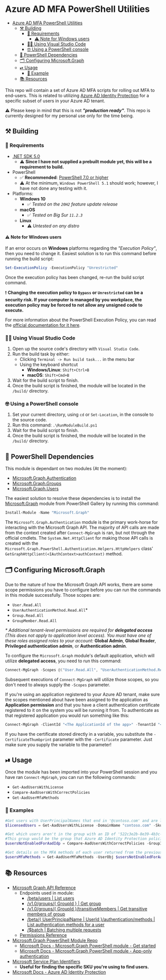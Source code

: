 # Azure AD MFA PowerShell Utilities

- [Azure AD MFA PowerShell Utilities](#azure-ad-mfa-powershell-utilities)
  - [⚒ Building](#-building)
    - [🧰 Requirements](#-requirements)
      - [⚠️ Note for Windows users](#️-note-for-windows-users)
    - [👨‍💻 Using Visual Studio Code](#-using-visual-studio-code)
    - [🤓 Using a PowerShell console](#-using-a-powershell-console)
  - [🧾 PowerShell Dependencies](#-powershell-dependencies)
  - [🗂 Configuring Microsoft.Graph](#-configuring-microsoftgraph)
  - [⏯ Usage](#-usage)
    - [🤔 Example](#-example)
  - [📚 Resources](#-resources)

This repo will contain a set of Azure AD MFA scripts for rolling out MFA to end-users. This is related to utilizing [Azure AD Identity Protection](https://docs.microsoft.com/en-us/azure/active-directory/identity-protection/overview-identity-protection) for a specific subset of users in your Azure AD tenant.

⚠️ Please keep in mind that this is not _**"production ready"**_. This repo is currently designed for my personal use only for the time being.

## ⚒ Building

### 🧰 Requirements

- [.NET SDK 5.0](https://dotnet.microsoft.com/download)
    - ⚠️ **Since I have not supplied a prebuilt module yet, this will be a requirement to build.**
- PowerShell
    - ✅ **Recommended**: [PowerShell 7.0 or higher](https://docs.microsoft.com/en-us/powershell/scripting/install/installing-powershell)
    - ⚠️ At the minimum, `Windows PowerShell 5.1` should work; however, I have not done any testing with it.
- Platforms:
    - **Windows 10**
        - ✅ _Tested on the `20H2` feature update release_
    - **macOS**
        - ✅ _Tested on Big Sur `11.2.3`_
    - **Linux**
        - ⚠️ _Untested on any distro_

#### ⚠️ Note for Windows users

If an error occurs on **Windows** platforms regarding the _"Execution Policy"_, then you need to change it. Easiest solution is to run this command before running the build script:

```powershell
Set-ExecutionPolicy -ExecutionPolicy "Unrestricted"
```

Once the execution policy has been changed, re-run the build script command.

❗ **Changing the execution policy to `Bypass` or `Unrestricted` can be a security risk. If your computer is managed by you workplace, the execution policy may be forced to not allow any unsigned code to execute.**

For more information about the PowerShell Execution Policy, you can read the [official documentation for it here](https://docs.microsoft.com/en-us/powershell/module/microsoft.powershell.core/about/about_execution_policies).

### 👨‍💻 Using Visual Studio Code

1. Open up the source code's directory with `Visual Studio Code`.
2. Run the build task by either:
    - Clicking `Terminal -> Run build task...` in the menu bar
    - Using the keyboard shortcut
        - **Windows/Linux**: `Shift+Ctrl+B`
        - **macOS**: `Shift+Cmd+B`
3. Wait for the build script to finish.
4. Once the build script is finished, the module will be located in the `/build/` directory.

### 🤓 Using a PowerShell console

1. Set your current directory, using `cd` or `Set-Location`, in the console to the source code.
2. Run this command: `.\RunModuleBuild.ps1`
3. Wait for the build script to finish.
4. Once the build script is finished, the module will be located in the `/build/` directory.

## 🧾 PowerShell Dependencies

This module is dependant on two modules (At the moment):
- [Microsoft.Graph.Authentication](https://www.powershellgallery.com/packages/Microsoft.Graph.Authentication/)
- [Microsoft.Graph.Groups](https://www.powershellgallery.com/packages/Microsoft.Graph.Groups/)
- [Microsoft.Graph.Users](https://www.powershellgallery.com/packages/Microsoft.Graph.Users/)

The easiest solution to resolve these dependencies is to install the [Microsoft.Graph](https://www.powershellgallery.com/packages/Microsoft.Graph) module from PowerShell Gallery by running this command:

```powershell
Install-Module -Name "Microsoft.Graph"
```

The `Microsoft.Graph.Authentication` module is the primary work-horse for interacting with the Microsoft Graph API. The majority of API calls are made from the context created after `Connect-MgGraph` is ran, but not through the official cmdlets. The `System.Net.HttpClient` for making those API calls is created with the `Microsoft.Graph.PowerShell.Authentication.Helpers.HttpHelpers` class' `GetGraphHttpClient(<IAuthContext>authContext)` method.

## 🗂 Configuring Microsoft.Graph

Due to the nature of how the Microsoft Graph API works, there are some scope permissions you have to configure before you can run the commands in this module successfully. Those scopes are:

- `User.Read.All`
- `UserAuthenticationMethod.Read.All`*
- `Group.Read.All`
- `GroupMember.Read.All`

_\* Additional tenant-level permissions are required for **delegated access** (This does not apply to application level access). You must have one of these roles assigned roles to your account:_ **Global Admin**, **Global Reader**, **Privileged authentication admin**, or **Authentication admin**.

To configure the `Microsoft.Graph` module's default application, which will utilize **delegated access**, you need to run this command:

```powershell
Connect-MgGraph -Scopes @("User.Read.All", "UserAuthenticationMethod.Read.All", "Group.Read.All", "GroupMember.Read.All")
```

Subsequent executions of `Connect-MgGraph` will utilize those scopes, so you don't need to always supply the `-Scopes` parameter.

If you're using an application registered to your Azure AD tenant, make sure the scopes mentioned about have been assigned to the application as **Application permission** and that you have a client authentication certificate registered to it on the system you will be running it from. To authenticate as that registered application you would run something like this:

```powershell
Connect-MgGraph -ClientId "<The ApplicationId of the app>" -TenantId "<Your TenantId>" -CertificateThumbprint "<The certificate's thumbprint>"
```

If you have the certificate stored directly in a variable, you substitute the `-CertificateThumbprint` parameter with the `-Certificate` parameter. Just make sure you supply the variable to the parameter!

## ⏯ Usage

Once the module has been imported into your PowerShell session and you have ran `Connect-MgGraph`, you can run the following commands:

- `Get-AadUsersWithLicense`
- `Compare-AadUsersWithCorrectPolicies`
- `Get-AadUserMfaMethods`

### 🤔 Examples

```powershell
#Get users with UserPrincipalNames that end in '@contoso.com' and are licensed with 'Microsoft 365 A5 for Faculty'
$licensedUsers = Get-AadUsersWithLicense -DomainName "contoso.com" -SkuId "e97c048c-37a4-45fb-ab50-922fbf07a370"

#Get which users aren't in the group with an ID of '522c3e2b-8e39-4b3c-adf4-9b4aa4e0ec47'.
#This group would be the group that Azure AD Identity Protection policies are being applied to, if you're not targeting all users.
$usersNotEnabledForAadIdp = Compare-AadUsersWithCorrectPolicies -GroupId "522c3e2b-8e39-4b3c-adf4-9b4aa4e0ec47" -UserObjects $licensedUsers

#Get details on the MFA methods of each user returned from the previous step.
$usersMfaMethods = Get-AadUserMfaMethods -UserObj $usersNotEnabledForAadIdp
```

## 📚 Resources

- [Microsoft Graph API Reference](https://docs.microsoft.com/en-us/graph/api/overview?view=graph-rest-1.0)
  - Endpoints used in module:
    - [/beta/users | List users](https://docs.microsoft.com/en-us/graph/api/user-list?view=graph-rest-beta&tabs=http)
    - [/v1.0/groups/{ GroupId } | Get group](https://docs.microsoft.com/en-us/graph/api/group-get?view=graph-rest-1.0&tabs=http)
    - [/v1.0/groups/{ GroupId }/transitiveMembers | Get transitive members of group](https://docs.microsoft.com/en-us/graph/api/group-list-transitivemembers?view=graph-rest-1.0&tabs=http)
    - [/beta/{ UserPrincipalName | UserId }/authentication/methods | List authentication methods for a user](https://docs.microsoft.com/en-us/graph/api/authentication-list-methods?view=graph-rest-beta&tabs=http)
    - [/$batch | Batching multiple requests](https://docs.microsoft.com/en-us/graph/json-batching?context=graph%2Fapi%2F1.0&view=graph-rest-1.0)
  - [Permissions Reference](https://docs.microsoft.com/en-us/graph/permissions-reference)
- [Microsoft.Graph PowerShell Module Repo](https://github.com/microsoftgraph/msgraph-sdk-powershell)
  - [Microsoft Docs - Microsoft.Graph PowerShell module - Get started](https://docs.microsoft.com/en-us/graph/powershell/get-started)
  - [Microsoft Docs - Microsoft.Graph PowerShell module - App-only authentication](https://docs.microsoft.com/en-us/graph/powershell/app-only?tabs=azure-portal)
- [Microsoft Service Plan Identifiers](https://docs.microsoft.com/en-us/azure/active-directory/enterprise-users/licensing-service-plan-reference)
  - **Useful for finding the specific SKU you're using to find users.**
- [Microsoft Docs - Azure AD Identity Protection](https://docs.microsoft.com/en-us/azure/active-directory/identity-protection/overview-identity-protection)